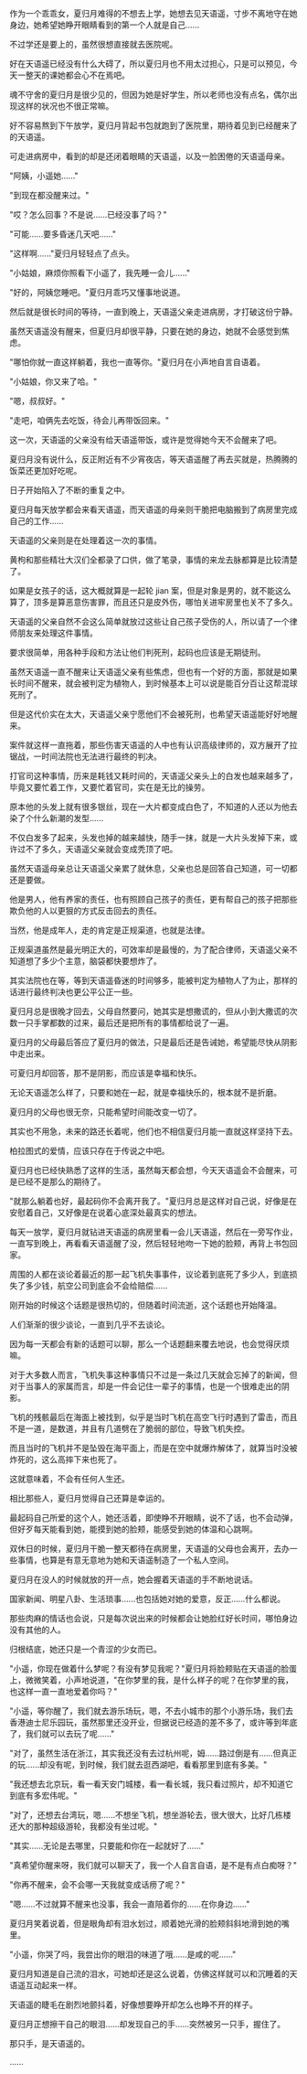 <link rel="stylesheet" href="../../styles/text.css" />

作为一个乖乖女，夏归月难得的不想去上学，她想去见天语遥，寸步不离地守在她身边，她希望她睁开眼睛看到的第一个人就是自己......

不过学还是要上的，虽然很想直接就去医院呢。

好在天语遥已经没有什么大碍了，所以夏归月也不用太过担心，只是可以预见，今天一整天的课她都会心不在焉吧。

魂不守舍的夏归月是很少见的，但因为她是好学生，所以老师也没有点名，偶尔出现这样的状况也不很正常嘛。

好不容易熬到下午放学，夏归月背起书包就跑到了医院里，期待着见到已经醒来了的天语遥。

可走进病房中，看到的却是还闭着眼睛的天语遥，以及一脸困倦的天语遥母亲。

"阿姨，小遥她......"

"到现在都没醒来过。"

"哎？怎么回事？不是说......已经没事了吗？"

"可能......要多昏迷几天吧......"

"这样啊......"夏归月轻轻点了点头。

"小姑娘，麻烦你照看下小遥了，我先睡一会儿......"

"好的，阿姨您睡吧。"夏归月乖巧又懂事地说道。

然后就是很长时间的等待，一直到晚上，天语遥父亲走进病房，才打破这份宁静。

虽然天语遥没有醒来，但夏归月却很平静，只要在她的身边，她就不会感觉到焦虑。

"哪怕你就一直这样躺着，我也一直等你。"夏归月在小声地自言自语着。

"小姑娘，你又来了哈。"

"嗯，叔叔好。"

"走吧，咱俩先去吃饭，待会儿再带饭回来。"

这一次，天语遥的父亲没有给天语遥带饭，或许是觉得她今天不会醒来了吧。

夏归月没有说什么，反正附近有不少宵夜店，等天语遥醒了再去买就是，热腾腾的饭菜还更加好吃呢。

日子开始陷入了不断的重复之中。

夏归月每天放学都会来看天语遥，而天语遥的母亲则干脆把电脑搬到了病房里完成自己的工作......

天语遥的父亲则是在处理着这一次的事情。

黄枸和那些精壮大汉们全都录了口供，做了笔录，事情的来龙去脉都算是比较清楚了。

如果是女孩子的话，这大概就算是一起轮 jian 案，但是对象是男的，就不能这么算了，顶多是算恶意伤害罪，而且还只是皮外伤，哪怕关进牢房里也关不了多久。

天语遥的父亲自然不会这么简单就放过这些让自己孩子受伤的人，所以请了一个律师朋友来处理这件事情。

要求很简单，用各种手段和方法让他们判死刑，起码也应该是无期徒刑。

虽然天语遥一直不醒来让天语遥父亲有些焦虑，但也有一个好的方面，那就是如果长时间不醒来，就会被判定为植物人，到时候基本上可以说是能百分百让这帮混球死刑了。

但是这代价实在太大，天语遥父亲宁愿他们不会被死刑，也希望天语遥能好好地醒来。

案件就这样一直拖着，那些伤害天语遥的人中也有认识高级律师的，双方展开了拉锯战，一时间法院也无法进行最终的判决。

打官司这种事情，历来是耗钱又耗时间的，天语遥父亲头上的白发也越来越多了，毕竟又要忙着工作，又要忙着官司，实在是无比的操劳。

原本他的头发上就有很多银丝，现在一大片都变成白色了，不知道的人还以为他去染了个什么新潮的发型......

不仅白发多了起来，头发也掉的越来越快，随手一抹，就是一大片头发掉下来，或许过不了多久，天语遥父亲就会变成秃顶了吧。

虽然天语遥母亲总让天语遥父亲累了就休息，父亲也总是回答自己知道，可一切都还是要做。

他是男人，他有养家的责任，也有照顾自己孩子的责任，更有帮自己的孩子把那些欺负他的人以更狠的方式反击回去的责任。

当然，他是成年人，走的肯定是正规渠道，也就是法律。

正规渠道虽然是最光明正大的，可效率却是最慢的，为了配合律师，天语遥父亲不知道想了多少个主意，脑袋都快要想炸了。

其实法院也在等，等到天语遥昏迷的时间够多，能被判定为植物人了为止，那样的话进行最终判决也更公平公正一些。

夏归月总是很晚才回去，父母自然要问，她其实是想撒谎的，但从小到大撒谎的次数一只手掌都数的过来，最后还是把所有的事情都给说了一遍。

夏归月的父母最后答应了夏归月的做法，只是最后还是告诫她，希望能尽快从阴影中走出来。

可夏归月却回答，那不是阴影，而应该是幸福和快乐。

无论天语遥怎么样了，只要和她在一起，就是幸福快乐的，根本就不是折磨。

夏归月的父母也很无奈，只能希望时间能改变一切了。

其实也不用急，未来的路还长着呢，他们也不相信夏归月能一直就这样坚持下去。

柏拉图式的爱情，应该只存在于传说之中吧。

夏归月也已经快熟悉了这样的生活，虽然每天都会想，今天天语遥会不会醒来，可是已经不是那么的期待了。

"就那么躺着也好，最起码你不会离开我了。"夏归月总是这样对自己说，好像是在安慰着自己，又好像是在说着心底深处最真实的想法。

每天一放学，夏归月就钻进天语遥的病房里看一会儿天语遥，然后在一旁写作业，一直写到晚上，再看看天语遥醒了没，然后轻轻地吻一下她的脸颊，再背上书包回家。

周围的人都在谈论着最近的那一起飞机失事事件，议论着到底死了多少人，到底损失了多少钱，航空公司到底会不会给赔偿......

刚开始的时候这个话题是很热切的，但随着时间流逝，这个话题也开始降温。

人们渐渐的很少谈论，一直到几乎不去谈论。

因为每一天都会有新的话题可以聊，那么一个话题翻来覆去地说，也会觉得厌烦嘛。

对于大多数人而言，飞机失事这种事情只不过是一条过几天就会忘掉了的新闻，但对于当事人的家属而言，却是一件会记住一辈子的事情，也是一个很难走出的阴影。

飞机的残骸最后在海面上被找到，似乎是当时飞机在高空飞行时遇到了雷击，而且不是一道，是数道，并且有几道劈在了脆弱的部位，导致飞机失控。

而且当时的飞机并不是坠毁在海平面上，而是在空中就爆炸解体了，就算当时没被炸死的，这么高摔下来也死了。

这就意味着，不会有任何人生还。

相比那些人，夏归月觉得自己还算是幸运的。

最起码自己所爱的这个人，她还活着，即使睁不开眼睛，说不了话，也不会动弹，但好歹每天能看到她，能摸到她的脸颊，能感受到她的体温和心跳啊。

双休日的时候，夏归月干脆一整天都待在病房里，天语遥的父母也会离开，去办一些事情，也算是有意无意地为她和天语遥制造了一个私人空间。

夏归月在没人的时候就放的开一点，她会握着天语遥的手不断地说话。

国家新闻、明星八卦、生活琐事......也包括她对她的爱意，反正......什么都说。

那些肉麻的情话也会说，只是每次说出来的时候都会让她脸红好长时间，哪怕身边没有其他的人。

归根结底，她还只是一个青涩的少女而已。

"小遥，你现在做着什么梦呢？有没有梦见我呢？"夏归月将脸颊贴在天语遥的脸蛋上，微微笑着，小声地说道，"在你梦里的我，是什么样子的呢？在你梦里的我，也这样一直一直地爱着你吗？"

"小遥，等你醒了，我们就去游乐场玩，嗯，不去小城市的那个小游乐场，我们去香港迪士尼乐园玩，虽然那里还没开业，但据说已经造的差不多了，或许等到年底了，我们就可以去玩了呢......"

"对了，虽然生活在浙江，其实我还没有去过杭州呢，姆......路过倒是有......但真正的玩......却没有呢，到时候，我们就去逛西湖吧，看看那里到底有多美。"

"我还想去北京玩，看一看天安门城楼，看一看长城，我只看过照片，却不知道它到底有多宏伟呢。"

"对了，还想去台湾玩，嗯......不想坐飞机，想坐游轮去，很大很大，比好几栋楼还大的那种超级游轮，我都没有坐过呢。"

"其实......无论是去哪里，只要能和你在一起就好了......"

"真希望你醒来呀，我们就可以聊天了，我一个人自言自语，是不是有点白痴呀？"

"你再不醒来，会不会哪一天我就变成话痨了呢？"

"嗯......不过就算不醒来也没事，我会一直陪着你的......在你身边......"

夏归月笑着说着，但是眼角却有泪水划过，顺着她光滑的脸颊斜斜地滑到她的嘴里。

"小遥，你哭了吗，我尝出你的眼泪的味道了哦......是咸的呢......"

夏归月知道是自己流的泪水，可她却还是这么说着，仿佛这样就可以和沉睡着的天语遥互动起来一样。

天语遥的睫毛在剧烈地颤抖着，好像想要睁开却怎么也睁不开的样子。

夏归月正想擦干自己的眼泪......却发现自己的手......突然被另一只手，握住了。

那只手，是天语遥的。

......
